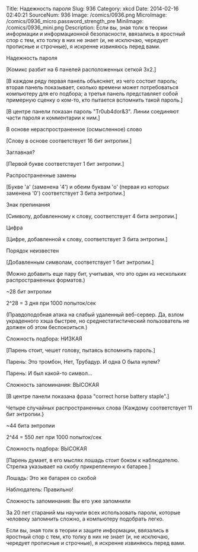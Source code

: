 Title: Надежность пароля 
Slug: 936 
Category: xkcd 
Date: 2014-02-16 02:40:21 
SourceNum: 936 
Image: /comics/0936.png 
MicroImage: /comics/0936_micro.password_strength_pre 
MiniImage: /comics/0936_mini.png 
Description: Если вы, зная толк в теории информации и информационной безопасности, ввязались в яростный спор с тем, кто толку в них не знает (и, не исключаю, чередует прописные и строчные), я искренне извиняюсь перед вами. 

Надежность пароля

[Комикс разбит на 6 панелей расположенных сеткой 3х2.]

[В каждом ряду первая панель объясняет, из чего состоит пароль; вторая панель показывает, сколько времени может потребоваться компьютеру для его подбора; а третья панель представляет собой примерную сценку о ком-то, кто пытается вспомнить такой пароль.]

[В центре панели показан пароль "Tr0ub4dor&3". Линии соединяют части пароля и комментарии к ним.]

В основе нераспространенное (осмысленное) слово

[Слову в основе соответствует 16 бит энтропии.]

Заглавная?

[Первой букве соответствует 1 бит энтропии.]

Распространенные замены

[Букве 'a' (заменена '4') и обеим буквам 'o' (первая из которых заменена '0') соответствует 3 бита энтропии.]

Знак препинания

[Символу, добавленному к слову, соответствует 4 бита энтропии.]

Цифра

[Цифре, добавленной к слову, соответствует 3 бита энтропии.]

Порядок неизвестен

[Добавленным символам, соответствует 1 бит энтропии.]

(Можно добавить еще пару бит, учитывая, что это один из нескольких распространенных форматов.)

~28 бит энтропии

2^28 = 3 дня при 1000 попыток/сек

(Правдоподобная атака на слабый удаленный веб-сервер. Да, взлом украденного хэша быстрее, но среднестатистический пользователь не должен об этом беспокоиться.)

Сложность подбора: НИЗКАЯ

[Парень стоит, чешет голову, пытаясь вспомнить пароль.]

Парень: Это тромбон, Нет, Трубадур. И одна О была нулем?

Парень: И был какой-то символ...

Сложность запоминания: ВЫСОКАЯ

[В центре панели показана фраза "correct horse battery staple".]

Четыре случайных распространенных слова {Каждому соответствует 11 бит энтропии.}

~44 бита энтропии

2^44 = 550 лет при 1000 попыток/сек

Сложность подбора: ВЫСОКАЯ

[Парень думает, в его мыслях лошадь стоит боком к наблюдателю. Стрелка указывает на скобу прикрепленную к батарее.]

Лошадь: Это же батарея со скобой

Наблюдатель: Правильно!

Сложность запоминания: Вы его уже запомнили

За 20 лет стараний мы научили всех использовать пароли, которые человеку запомнить сложно, а компьютеру подобрать легко.

Если вы, зная толк в теории и защите информации, ввязались в яростный спор с тем, кто толку в них не знает (и, не исключаю, чередует прописные и строчные), я искренне извиняюсь перед вами.